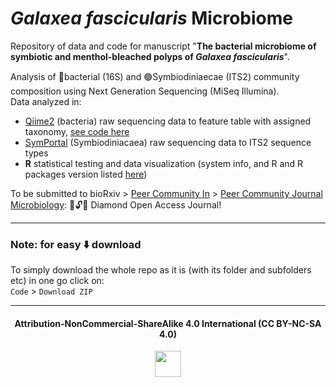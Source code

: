 # *Galaxea fascicularis* Microbiome
Repository of data and code for manuscript "<b>The bacterial microbiome of symbiotic and menthol-bleached polyps of *Galaxea fascicularis*</b>".

Analysis of 🦠bacterial (16S) and 🟢Symbiodiniaecae (ITS2) community composition using Next Generation Sequencing (MiSeq Illumina).     
Data analyzed in:
- [Qiime2](https://docs.qiime2.org/2023.2/about/) (bacteria) raw sequencing data to feature table with assigned taxonomy, [see code here](https://github.com/sPuntinG/Galaxea_Microbiome_PCI/blob/main/in/qiime2_analysis_code)
- [SymPortal](https://symportal.org/) (Symbiodiniacaea) raw sequencing data to ITS2 sequence types
- **R** statistical testing and data visualization (system info, and R and R packages version listed [here](https://github.com/sPuntinG/Galaxea_Microbiome_PCI/blob/main/R_reproducibility.txt))


To be submitted to bioRxiv > [Peer Community In](https://peercommunityin.org/) > [Peer Community Journal Microbiology](https://microbiol.peercommunityin.org/): 
💎🔓📖 Diamond Open Access Journal!


----------------------------------------------
### Note: for easy ⬇️ download
To simply download the whole repo as it is (with its folder and subfolders etc) in one go click on:      
`Code` > `Download ZIP`   

-------------------------------------
<div align="center">
  <h4>Attribution-NonCommercial-ShareAlike 4.0 International (CC BY-NC-SA 4.0)</h4>
<div style="width:300px; height:200px">
<img src=https://camo.githubusercontent.com/00f7814990f36f84c5ea74cba887385d8a2f36be/68747470733a2f2f646f63732e636c6f7564706f7373652e636f6d2f696d616765732f63632d62792d6e632d73612e706e67 alt="" height="42">
</div>
